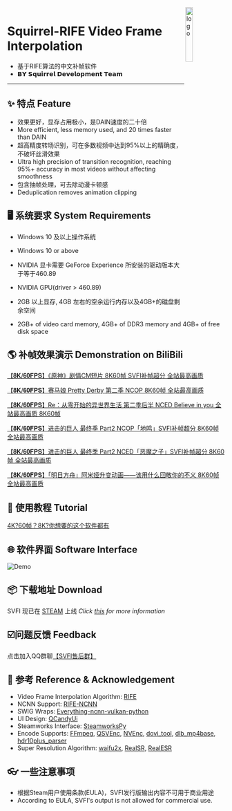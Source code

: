 <img width="18%" src="https://images.gitee.com/uploads/images/2021/1001/175044_95aa1d90_8684016.jpeg" alt="logo" align="right">

# Squirrel-RIFE Video Frame Interpolation
- 基于RIFE算法的中文补帧软件
- 𝗕𝗬 𝗦𝗾𝘂𝗶𝗿𝗿𝗲𝗹 𝗗𝗲𝘃𝗲𝗹𝗼𝗽𝗺𝗲𝗻𝘁 𝗧𝗲𝗮𝗺

----

## ✨ 特点 Feature

- 效果更好，显存占用极小，是DAIN速度的二十倍 
- More efficient, less memory used, and 20 times faster than DAIN
- 超高精度转场识别，可在多数视频中达到95%以上的精确度，不破坏丝滑效果
- Ultra high precision of transition recognition, reaching 95%+ accuracy in most videos without affecting smoothness
- 包含抽帧处理，可去除动漫卡顿感 
- Deduplication removes animation clipping

## 🖥 系统要求 System Requirements
- Windows 10 及以上操作系统 
- Windows 10 or above
 
- NVIDIA 显卡需要 GeForce Experience 所安装的驱动版本大于等于460.89
- NVIDIA GPU(driver > 460.89)

- 2GB 以上显存, 4GB 左右的空余运行内存以及4GB+的磁盘剩余空间 
- 2GB+ of video card memory, 4GB+ of DDR3 memory and 4GB+ of free disk space


## 🌎 补帧效果演示 Demonstration on BiliBili

[【𝟖𝐊/𝟔𝟎𝐅𝐏𝐒】《原神》剧情CM短片 8K60帧 SVFI补帧超分 全站最高画质](https://www.bilibili.com/video/BV1FS4y1C7RD)

[【𝟖𝐊/𝟔𝟎𝐅𝐏𝐒】赛马娘 Pretty Derby 第二季 NCOP 8K60帧 全站最高画质](https://www.bilibili.com/video/BV1QY411b7e4)

[【𝟖𝐊/𝟔𝟎𝐅𝐏𝐒】Re：从零开始的异世界生活 第二季后半 NCED Believe in you 全站最高画质 8K60帧](https://www.bilibili.com/video/BV1kF411p7FB)

[【𝟖𝐊/𝟔𝟎𝐅𝐏𝐒】进击的巨人 最终季 Part2 NCOP「地鸣」SVFI补帧超分 8K60帧 全站最高画质](https://www.bilibili.com/video/BV1km4y1D7rX)

[【𝟖𝐊/𝟔𝟎𝐅𝐏𝐒】进击的巨人 最终季 Part2 NCED「恶魔之子」SVFI补帧超分 8K60帧 全站最高画质](https://www.bilibili.com/video/BV1qr4y1v7iz)

[【𝟖𝐊/𝟔𝟎𝐅𝐏𝐒】「明日方舟」阿米娅升变动画——该用什么回敬你的不义 8K60帧 全站最高画质](https://www.bilibili.com/video/BV1Gi4y1N7FG)

## 📜 使用教程 Tutorial

[4K?60帧？8K?你想要的这个软件都有](https://www.bilibili.com/video/BV1jL411c7Vc)

## 🌐 软件界面 Software Interface
![Demo](https://images.gitee.com/uploads/images/2021/1001/175122_510ac4e7_8684016.jpeg)

## 📦️ 下载地址 Download

SVFI 现已在 [STEAM](https://store.steampowered.com/app/1692080/SVFI/) 上线
*Click [this](https://store.steampowered.com/app/1692080/SVFI/) for more information*

## ☑️问题反馈 Feedback

点击加入QQ群聊[【SVFI售后群】](https://jq.qq.com/?_wv=1027&k=VkFJfMT8)

## 🤝  参考 Reference & Acknowledgement
- Video Frame Interpolation Algorithm: [RIFE](https://github.com/hzwer/arXiv2020-RIFE)
- NCNN Support: [RIFE-NCNN](https://github.com/nihui/rife-ncnn-vulkan) 
- SWIG Wraps: [Everything-ncnn-vulkan-python](https://github.com/orgs/media2x/repositories)
- UI Design: [QCandyUi](https://github.com/shuoGG1239/QCandyUi)
- Steamworks Interface: [SteamworksPy](https://github.com/philippj/SteamworksPy)
- Encode Supports: [FFmpeg](https://github.com/FFmpeg/FFmpeg), [QSVEnc](https://github.com/rigaya/QSVEnc), [NVEnc](https://github.com/rigaya/NVEnc), [dovi_tool](https://github.com/quietvoid/dovi_tool), [dlb_mp4base](https://github.com/DolbyLaboratories/dlb_mp4base), [hdr10plus_parser](https://github.com/quietvoid/hdr10plus_parser)
- Super Resolution Algorithm: [waifu2x](https://github.com/nagadomi/waifu2x), [RealSR](https://github.com/jixiaozhong/RealSR), [RealESR](https://github.com/xinntao/Real-ESRGAN)

## 👓 一些注意事项
- 根据Steam用户使用条款(EULA)，SVFI发行版输出内容不可用于商业用途
- According to EULA, SVFI's output is not allowed for commercial use.
